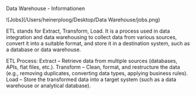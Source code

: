 Data Warehouse - Informationen

![Jobs](/Users/heinerploog/Desktop/Data Warehouse/jobs.png)

ETL stands for Extract, Transform, Load. It is a process used in data integration and data warehousing to collect data from various sources, convert it into a suitable format, and store it in a destination system, such as a database or data warehouse.

ETL Process:
Extract – Retrieve data from multiple sources (databases, APIs, flat files, etc.).
Transform – Clean, format, and restructure the data (e.g., removing duplicates, converting data types, applying business rules).
Load – Store the transformed data into a target system (such as a data warehouse or analytical database).


